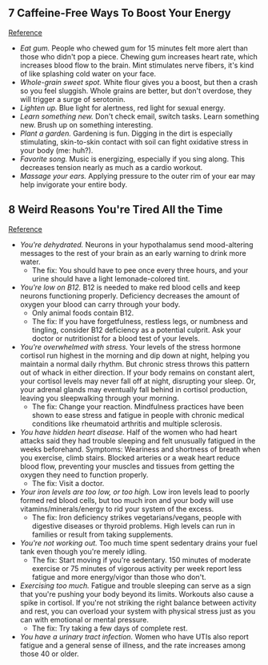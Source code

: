 ## 7 Caffeine-Free Ways To Boost Your Energy
[Reference](http://www.prevention.com/health/sleep-energy/7-caffeine-free-ways-to-boost-your-energy)

- *Eat gum.* People who chewed gum for 15 minutes felt more alert than those who didn't pop a piece. Chewing gum increases heart rate, which increases blood flow to the brain. Mint stimulates nerve fibers, it's kind of like splashing cold water on your face.
- *Whole-grain sweet spot.* White flour gives you a boost, but then a crash so you feel sluggish. Whole grains are better, but don't overdose, they will trigger a surge of serotonin.
- *Lighten up.* Blue light for alertness, red light for sexual energy.
- *Learn something new.* Don't check email, switch tasks. Learn something new. Brush up on something interesting.
- *Plant a garden.* Gardening is fun. Digging in the dirt is especially stimulating, skin-to-skin contact with soil can fight oxidative stress in your body (me: huh?).
- *Favorite song.* Music is energizing, especially if you sing along. This decreases tension nearly as much as a cardio workout.
- *Massage your ears.* Applying pressure to the outer rim of your ear may help invigorate your entire body.

## 8 Weird Reasons You're Tired All the Time
[Reference](http://www.prevention.com/health/sleep-energy/8-weird-reasons-youre-tired-all-the-time)

- *You're dehydrated.* Neurons in your hypothalamus send mood-altering messages to the rest of your brain as an early warning to drink more water.
  - The fix: You should have to pee once every three hours, and your urine should have a light lemonade-colored tint.
- *You're low on B12.* B12 is needed to make red blood cells and keep neurons functioning properly. Deficiency decreases the amount of oxygen your blood can carry through your body.
  - Only animal foods contain B12.
  - The fix: If you have forgetfulness, restless legs, or numbness and tingling, consider B12 deficiency as a potential culprit. Ask your doctor or nutritionist for a blood test of your levels.
- *You're overwhelmed with stress.* Your levels of the stress hormone cortisol run highest in the morning and dip down at night, helping you maintain a normal daily rhythm. But chronic stress throws this pattern out of whack in either direction. If your body remains on constant alert, your cortisol levels may never fall off at night, disrupting your sleep. Or, your adrenal glands may eventually fall behind in cortisol production, leaving you sleepwalking through your morning.
  - The fix: Change your reaction. Mindfulness practices have been shown to ease stress and fatigue in people with chronic medical conditions like rheumatoid arthritis and multiple sclerosis.
- *You have hidden heart disease.* Half of the women who had heart attacks said they had trouble sleeping and felt unusually fatigued in the weeks beforehand. Symptoms: Weariness and shortness of breath when you exercise, climb stairs. Blocked arteries or a weak heart reduce blood flow, preventing your muscles and tissues from getting the oxygen they need to function properly.
  - The fix: Visit a doctor.
- *Your iron levels are too low, or too high.* Low iron levels lead to poorly formed red blood cells, but too much iron and your body will use vitamins/minerals/energy to rid your system of the excess.
  - The fix: Iron deficiency strikes vegetarians/vegans, people with digestive diseases or thyroid problems. High levels can run in families or result from taking supplements.
- *You're not working out.* Too much time spent sedentary drains your fuel tank even though you're merely idling.
  - The fix: Start moving if you're sedentary. 150 minutes of moderate exercise or 75 minutes of vigorous activity per week report less fatigue and more energy/vigor than those who don't.
- *Exercising too much.* Fatigue and trouble sleeping can serve as a sign that you're pushing your body beyond its limits. Workouts also cause a spike in cortisol. If you're not striking the right balance between activity and rest, you can overload your system with physical stress just as you can with emotional or mental pressure.
  - The fix: Try taking a few days of complete rest.
- *You have a urinary tract infection.* Women who have UTIs also report fatigue and a general sense of illness, and the rate increases among those 40 or older.
